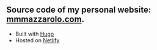 ## Source code of my personal website: [mmmazzarolo.com](https://mmazzarolo.com).  

- Built with [Hugo](https://gohugo.io/) 
- Hosted on [Netlify](https://www.netlify.com/) 
